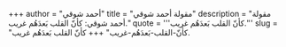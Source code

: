 +++
author = "أحمد شوقي"
title = "مقولة أحمد شوقي"
description = "مقولة أحمد شوقي: كأنّ القلب بَعدَهُم غريب."
quote = '''كأنّ القلب بَعدَهُم غريب.'''
slug = "كأنّ-القلب-بَعدَهُم-غريب"
+++
كأنّ القلب بَعدَهُم غريب.
